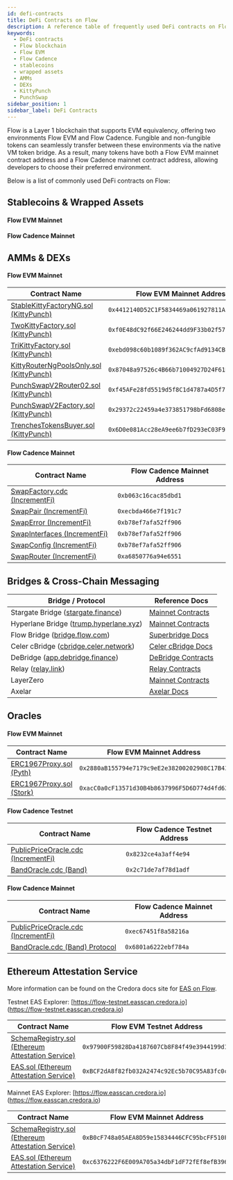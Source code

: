 ```yaml
---
id: defi-contracts
title: DeFi Contracts on Flow
description: A reference table of frequently used DeFi contracts on Flow, including their addresses for both Flow EVM and Flow Cadence.
keywords:
  - DeFi contracts
  - Flow blockchain
  - Flow EVM
  - Flow Cadence
  - stablecoins
  - wrapped assets
  - AMMs
  - DEXs
  - KittyPunch
  - PunchSwap
sidebar_position: 1
sidebar_label: DeFi Contracts
---
```


<!-- Import: StablecoinsWrappedAssetsTable from "@site/src/components/defi-contracts/StablecoinsWrappedAssetsTable" -->

Flow is a Layer 1 blockchain that supports EVM equivalency, offering two environments Flow EVM and Flow Cadence. Fungible and non-fungible tokens can seamlessly transfer between these environments via the native VM token bridge. As a result, many tokens have both a Flow EVM mainnet contract address and a Flow Cadence mainnet contract address, allowing developers to choose their preferred environment.

Below is a list of commonly used DeFi contracts on Flow:

## Stablecoins & Wrapped Assets

#### Flow EVM Mainnet

<StablecoinsWrappedAssetsTable environment="evm" />

#### Flow Cadence Mainnet

<StablecoinsWrappedAssetsTable environment="cadence" />

## AMMs & DEXs

#### Flow EVM Mainnet

| Contract Name                                | Flow EVM Mainnet Address                     |
| -------------------------------------------- | -------------------------------------------- |
| [StableKittyFactoryNG.sol (KittyPunch)][1]   | `0x4412140D52C1F5834469a061927811Abb6026dB7` |
| [TwoKittyFactory.sol (KittyPunch)][2]        | `0xf0E48dC92f66E246244dd9F33b02f57b0E69fBa9` |
| [TriKittyFactory.sol (KittyPunch)][3]        | `0xebd098c60b1089f362AC9cfAd9134CBD29408226` |
| [KittyRouterNgPoolsOnly.sol (KittyPunch)][4] | `0x87048a97526c4B66b71004927D24F61DEFcD6375` |
| [PunchSwapV2Router02.sol (KittyPunch)][5]    | `0xf45AFe28fd5519d5f8C1d4787a4D5f724C0eFa4d` |
| [PunchSwapV2Factory.sol (KittyPunch)][6]     | `0x29372c22459a4e373851798bFd6808e71EA34A71` |
| [TrenchesTokensBuyer.sol (KittyPunch)][7]    | `0x6D0e081Acc28eA9ee6b7fD293eC03F97147b026d` |

#### Flow Cadence Mainnet

| Contract Name                       | Flow Cadence Mainnet Address |
| ----------------------------------- | ---------------------------- |
| [SwapFactory.cdc (IncrementFi)][22] | `0xb063c16cac85dbd1`         |
| [SwapPair (IncrementFi)][23]        | `0xecbda466e7f191c7`         |
| [SwapError (IncrementFi)][24]       | `0xb78ef7afa52ff906`         |
| [SwapInterfaces (IncrementFi)][25]  | `0xb78ef7afa52ff906`         |
| [SwapConfig (IncrementFi)][26]      | `0xb78ef7afa52ff906`         |
| [SwapRouter (IncrementFi)][27]      | `0xa6850776a94e6551`         |

## Bridges & Cross-Chain Messaging

| Bridge / Protocol                            | Reference Docs           |
|----------------------------------------------|--------------------------|
| Stargate Bridge ([stargate.finance][8])      | [Mainnet Contracts][9]   |
| Hyperlane Bridge ([trump.hyperlane.xyz][10]) | [Mainnet Contracts][11]  |
| Flow Bridge ([bridge.flow.com][12])          | [Superbridge Docs][13]   |
| Celer cBridge ([cbridge.celer.network][14])  | [Celer cBridge Docs][15] |
| DeBridge ([app.debridge.finance][34])        | [DeBridge Contracts][35] |
| Relay ([relay.link][36])                     | [Relay Contracts][37]    |
| LayerZero                                    | [Mainnet Contracts][16]  |
| Axelar                                       | [Axelar Docs][17]        |

## Oracles

#### Flow EVM Mainnet

| Contract Name                  | Flow EVM Mainnet Address                     |
|--------------------------------| -------------------------------------------- |
| [ERC1967Proxy.sol (Pyth)][18]  | `0x2880aB155794e7179c9eE2e38200202908C17B43` |
| [ERC1967Proxy.sol (Stork)][28] | `0xacC0a0cF13571d30B4b8637996F5D6D774d4fd62` |

#### Flow Cadence Testnet

| Contract Name                             | Flow Cadence Testnet Address |
|-------------------------------------------|------------------------------|
| [PublicPriceOracle.cdc (IncrementFi)][31] | `0x8232ce4a3aff4e94`         |
| [BandOracle.cdc (Band)][32]               | `0x2c71de7af78d1adf`         |

#### Flow Cadence Mainnet

| Contract Name                             | Flow Cadence Mainnet Address |
|-------------------------------------------| ---------------------------- |
| [PublicPriceOracle.cdc (IncrementFi)][19] | `0xec67451f8a58216a`         |
| [BandOracle.cdc (Band) Protocol][33]      | `0x6801a6222ebf784a`         |

## Ethereum Attestation Service

More information can be found on the Credora docs site for [EAS on Flow](https://credora.gitbook.io/eas-for-flow). 

Testnet EAS Explorer: [https://flow-testnet.easscan.credora.io] (https://flow-testnet.easscan.credora.io)

| Contract Name                                           | Flow EVM Testnet Address                     |
|---------------------------------------------------------|----------------------------------------------|
| [SchemaRegistry.sol (Ethereum Attestation Service)][29] | `0x97900F59828Da4187607Cb8F84f49e3944199d18` |
| [EAS.sol (Ethereum Attestation Service)][30]            | `0xBCF2dA8f82fb032A2474c92Ec5b70C95A83fc0cc` |

Mainnet EAS Explorer: [https://flow.easscan.credora.io] (https://flow.easscan.credora.io)

| Contract Name                                           | Flow EVM Mainnet Address                     |
| ------------------------------------------------------- | -------------------------------------------- |
| [SchemaRegistry.sol (Ethereum Attestation Service)][20] | `0xB0cF748a05AEA8D59e15834446CFC95bcFF510F0` |
| [EAS.sol (Ethereum Attestation Service)][21]            | `0xc6376222F6E009A705a34dbF1dF72fEf8efB3964` |

[1]: https://evm.flowscan.io/address/0x4412140D52C1F5834469a061927811Abb6026dB7?tab=contract
[2]: https://evm.flowscan.io/address/0xf0E48dC92f66E246244dd9F33b02f57b0E69fBa9?tab=contract
[3]: https://evm.flowscan.io/address/0xebd098c60b1089f362AC9cfAd9134CBD29408226?tab=contract
[4]: https://evm.flowscan.io/address/0x87048a97526c4B66b71004927D24F61DEFcD6375?tab=contract
[5]: https://evm.flowscan.io/address/0xf45AFe28fd5519d5f8C1d4787a4D5f724C0eFa4d?tab=contract
[6]: https://evm.flowscan.io/address/0x29372c22459a4e373851798bFd6808e71EA34A71?tab=contract
[7]: https://evm.flowscan.io/address/0x6D0e081Acc28eA9ee6b7fD293eC03F97147b026d?tab=contract
[8]: https://stargate.finance/bridge?srcChain=ethereum&srcToken=0xA0b86991c6218b36c1d19D4a2e9Eb0cE3606eB48&dstChain=flow&dstToken=0xF1815bd50389c46847f0Bda824eC8da914045D14
[9]: https://stargateprotocol.gitbook.io/stargate/v2-developer-docs/technical-reference/mainnet-contracts#flow
[10]: https://trump.hyperlane.xyz/
[11]: https://docs.hyperlane.xyz/docs/reference/addresses/mailbox-addresses
[12]: https://bridge.flow.com/
[13]: https://docs.superbridge.app/
[14]: https://cbridge.celer.network/1/747/USDC-intermediary
[15]: https://cbridge-docs.celer.network/tutorial/flow-cadence-bridging-guide
[16]: https://docs.layerzero.network/v1/developers/evm/technical-reference/deployed-contracts?chains=flow
[17]: https://docs.axelar.dev/validator/external-chains/flow/
[18]: https://evm.flowscan.io/address/0x2880aB155794e7179c9eE2e38200202908C17B43?tab=contract
[19]: https://contractbrowser.com/A.ec67451f8a58216a.PublicPriceOracle
[20]: https://evm.flowscan.io/address/0xB0cF748a05AEA8D59e15834446CFC95bcFF510F0?tab=contract
[21]: https://evm.flowscan.io/address/0xc6376222F6E009A705a34dbF1dF72fEf8efB3964?tab=contract
[22]: https://contractbrowser.com/A.b063c16cac85dbd1.SwapFactory
[23]: https://contractbrowser.com/A.ecbda466e7f191c7.SwapPair
[24]: https://contractbrowser.com/A.b78ef7afa52ff906.SwapError
[25]: https://contractbrowser.com/A.b78ef7afa52ff906.SwapInterfaces
[26]: https://contractbrowser.com/A.b78ef7afa52ff906.SwapConfig
[27]: https://contractbrowser.com/A.a6850776a94e6551.SwapRouter
[28]: https://evm.flowscan.io/address/0xacC0a0cF13571d30B4b8637996F5D6D774d4fd62?tab=contract
[29]: https://evm-testnet.flowscan.io/address/0x97900F59828Da4187607Cb8F84f49e3944199d18?tab=contract
[30]: https://evm-testnet.flowscan.io/address/0xBCF2dA8f82fb032A2474c92Ec5b70C95A83fc0cc?tab=contract
[31]: https://contractbrowser.com/A.8232ce4a3aff4e94.PublicPriceOracle
[32]: https://contractbrowser.com/A.2c71de7af78d1adf.BandOracle
[33]: https://contractbrowser.com/A.6801a6222ebf784a.BandOracle
[34]: https://app.debridge.finance/
[35]: https://docs.debridge.finance/dln-the-debridge-liquidity-network-protocol/deployed-contracts
[36]: https://relay.link/bridge
[37]: https://docs.relay.link/resources/contract-addresses
